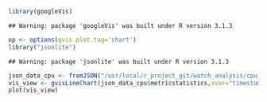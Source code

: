 
```r
library(googleVis)
```

```
## Warning: package 'googleVis' was built under R version 3.1.3
```

```r
op <- options(gvis.plot.tag='chart')
library("jsonlite")
```

```
## Warning: package 'jsonlite' was built under R version 3.1.3
```


```r
json_data_cpu <- fromJSON("/usr/local/r_project_git/watch_analysis/cpu_request_result.txt",flatten=TRUE)
vis_view <- gvisLineChart(json_data_cpu$metricstatistics,xvar="timestamp",yvar="average")
plot(vis_view)
```

<!-- LineChart generated in R 3.1.1 by googleVis 0.5.10 package -->
<!-- Tue Jan 26 09:32:55 2016 -->


<!-- jsHeader -->
<script type="text/javascript">
 
// jsData 
function gvisDataLineChartID48a920fc359c () {
var data = new google.visualization.DataTable();
var datajson =
[
 [
 "2016-01-21T00:00:00.000",
7.335730595 
],
[
 "2016-01-21T00:05:00.000",
10.57741161 
],
[
 "2016-01-21T00:10:00.000",
1.712461566 
],
[
 "2016-01-21T00:15:00.000",
14.75 
],
[
 "2016-01-21T00:20:00.000",
10.24580129 
],
[
 "2016-01-21T00:25:00.000",
10.05533327 
],
[
 "2016-01-21T00:30:00.000",
1.087769314 
],
[
 "2016-01-21T00:35:00.000",
14.31952023 
],
[
 "2016-01-21T00:40:00.000",
9.891637464 
],
[
 "2016-01-21T00:45:00.000",
9.956721396 
],
[
 "2016-01-21T00:50:00.000",
8.777787533 
],
[
 "2016-01-21T00:55:00.000",
1.298954252 
],
[
 "2016-01-21T01:00:00.000",
9.845068022 
],
[
 "2016-01-21T01:05:00.000",
11.36294642 
],
[
 "2016-01-21T01:10:00.000",
1.252187499 
],
[
 "2016-01-21T01:15:00.000",
16.60694511 
],
[
 "2016-01-21T01:20:00.000",
10.33763713 
],
[
 "2016-01-21T01:25:00.000",
8.952768359 
],
[
 "2016-01-21T01:30:00.000",
1.55128015 
],
[
 "2016-01-21T01:35:00.000",
15.92729508 
],
[
 "2016-01-21T01:40:00.000",
0.5749107184 
],
[
 "2016-01-21T01:45:00.000",
7.057435897 
],
[
 "2016-01-21T01:50:00.000",
12.29817068 
],
[
 "2016-01-21T01:55:00.000",
8.222852563 
],
[
 "2016-01-21T02:00:00.000",
6.410657896 
],
[
 "2016-01-21T02:05:00.000",
10.14040002 
],
[
 "2016-01-21T02:10:00.000",
7.618045957 
],
[
 "2016-01-21T02:15:00.000",
9.171824693 
],
[
 "2016-01-21T02:20:00.000",
12.44664561 
],
[
 "2016-01-21T02:25:00.000",
10.89224417 
],
[
 "2016-01-21T02:30:00.000",
0.5733636202 
],
[
 "2016-01-21T02:35:00.000",
13.2011712 
],
[
 "2016-01-21T02:40:00.000",
11.6001923 
],
[
 "2016-01-21T02:45:00.000",
7.527666673 
],
[
 "2016-01-21T02:50:00.000",
10.81871797 
],
[
 "2016-01-21T02:55:00.000",
10.9056057 
],
[
 "2016-01-21T03:00:00.000",
8.284817708 
],
[
 "2016-01-21T03:05:00.000",
8.70479481 
],
[
 "2016-01-21T03:10:00.000",
8.580370392 
],
[
 "2016-01-21T03:15:00.000",
10.01192094 
],
[
 "2016-01-21T03:20:00.000",
10.12861631 
],
[
 "2016-01-21T03:25:00.000",
10.05544643 
],
[
 "2016-01-21T03:30:00.000",
8.057222718 
],
[
 "2016-01-21T03:35:00.000",
11.01920139 
],
[
 "2016-01-21T03:40:00.000",
10.24336399 
],
[
 "2016-01-21T03:45:00.000",
7.999436906 
],
[
 "2016-01-21T03:50:00.000",
11.18095787 
],
[
 "2016-01-21T03:55:00.000",
9.548079078 
],
[
 "2016-01-21T04:00:00.000",
8.079909873 
],
[
 "2016-01-21T04:05:00.000",
11.26772441 
],
[
 "2016-01-21T04:10:00.000",
8.517948717 
],
[
 "2016-01-21T04:15:00.000",
10.72973215 
],
[
 "2016-01-21T04:20:00.000",
7.775644419 
],
[
 "2016-01-21T04:25:00.000",
8.411402447 
],
[
 "2016-01-21T04:30:00.000",
14.34083326 
],
[
 "2016-01-21T04:35:00.000",
9.760899487 
],
[
 "2016-01-21T04:40:00.000",
9.029944001 
],
[
 "2016-01-21T04:45:00.000",
1.02310738 
],
[
 "2016-01-21T04:50:00.000",
8.542062788 
],
[
 "2016-01-21T04:55:00.000",
10.87854701 
],
[
 "2016-01-21T05:00:00.000",
5.468629625 
],
[
 "2016-01-21T05:05:00.000",
21.40060346 
],
[
 "2016-01-21T05:10:00.000",
1.566999979 
],
[
 "2016-01-21T05:15:00.000",
6.181667269 
],
[
 "2016-01-21T05:20:00.000",
14.54524213 
],
[
 "2016-01-21T05:25:00.000",
11.12313727 
],
[
 "2016-01-21T05:30:00.000",
9.75481537 
],
[
 "2016-01-21T05:35:00.000",
1.054166665 
],
[
 "2016-01-21T05:40:00.000",
18.6163331 
],
[
 "2016-01-21T05:45:00.000",
9.010508473 
],
[
 "2016-01-21T05:50:00.000",
1.071145835 
],
[
 "2016-01-21T05:55:00.000",
9.205182597 
],
[
 "2016-01-21T06:00:00.000",
6.941129945 
],
[
 "2016-01-21T06:05:00.000",
16.22889831 
],
[
 "2016-01-21T06:10:00.000",
1.831303086 
],
[
 "2016-01-21T06:15:00.000",
15.14648503 
],
[
 "2016-01-21T06:20:00.000",
7.610738084 
],
[
 "2016-01-21T06:25:00.000",
10.14429826 
],
[
 "2016-01-21T06:30:00.000",
2.176485507 
],
[
 "2016-01-21T06:35:00.000",
15.96594828 
],
[
 "2016-01-21T06:40:00.000",
1.162500053 
],
[
 "2016-01-21T06:45:00.000",
12.51211878 
],
[
 "2016-01-21T06:50:00.000",
10.23519608 
],
[
 "2016-01-21T06:55:00.000",
8.349613534 
],
[
 "2016-01-21T07:00:00.000",
10.86178566 
],
[
 "2016-01-21T07:05:00.000",
9.04512627 
],
[
 "2016-01-21T07:10:00.000",
0.7145495514 
],
[
 "2016-01-21T07:15:00.000",
12.31713419 
],
[
 "2016-01-21T07:20:00.000",
1.521524808 
],
[
 "2016-01-21T07:25:00.000",
14.20765625 
],
[
 "2016-01-21T07:30:00.000",
1.149933301 
],
[
 "2016-01-21T07:35:00.000",
14.57811279 
],
[
 "2016-01-21T07:40:00.000",
0.624600014 
],
[
 "2016-01-21T07:45:00.000",
14.1081867 
],
[
 "2016-01-21T07:50:00.000",
8.632500003 
],
[
 "2016-01-21T07:55:00.000",
8.179079566 
],
[
 "2016-01-21T08:00:00.000",
9.667931021 
],
[
 "2016-01-21T08:05:00.000",
2.080911932 
],
[
 "2016-01-21T08:10:00.000",
14.66454544 
],
[
 "2016-01-21T08:15:00.000",
0.5649679669 
],
[
 "2016-01-21T08:20:00.000",
8.051545452 
],
[
 "2016-01-21T08:25:00.000",
10.09064618 
],
[
 "2016-01-21T08:30:00.000",
5.583160174 
],
[
 "2016-01-21T08:35:00.000",
19.03326807 
],
[
 "2016-01-21T08:40:00.000",
9.3839322 
],
[
 "2016-01-21T08:45:00.000",
10.43926667 
],
[
 "2016-01-21T08:50:00.000",
8.298529411 
],
[
 "2016-01-21T08:55:00.000",
9.297102563 
],
[
 "2016-01-21T09:00:00.000",
10.4847917 
],
[
 "2016-01-21T09:05:00.000",
7.684201878 
],
[
 "2016-01-21T09:10:00.000",
14.2915117 
],
[
 "2016-01-21T09:15:00.000",
9.806355966 
],
[
 "2016-01-21T09:20:00.000",
8.40125 
],
[
 "2016-01-21T09:25:00.000",
8.315871796 
],
[
 "2016-01-21T09:30:00.000",
11.75588227 
],
[
 "2016-01-21T09:35:00.000",
7.318941444 
],
[
 "2016-01-21T09:40:00.000",
1.327261982 
],
[
 "2016-01-21T09:45:00.000",
15.9609531 
],
[
 "2016-01-21T09:50:00.000",
8.896327665 
],
[
 "2016-01-21T09:55:00.000",
8.219855072 
],
[
 "2016-01-21T10:00:00.000",
9.085606863 
],
[
 "2016-01-21T10:05:00.000",
0.5896124079 
],
[
 "2016-01-21T10:10:00.000",
10.07285176 
],
[
 "2016-01-21T10:15:00.000",
5.813113583 
],
[
 "2016-01-21T10:20:00.000",
9.680973073 
],
[
 "2016-01-21T10:25:00.000",
15.52374999 
],
[
 "2016-01-21T10:30:00.000",
9.451777778 
],
[
 "2016-01-21T10:35:00.000",
10.47075082 
],
[
 "2016-01-21T10:40:00.000",
6.738562488 
],
[
 "2016-01-21T10:45:00.000",
1.732820634 
],
[
 "2016-01-21T10:50:00.000",
13.41792798 
],
[
 "2016-01-21T10:55:00.000",
0.5209523843 
],
[
 "2016-01-21T11:00:00.000",
14.13723032 
],
[
 "2016-01-21T11:05:00.000",
1.953769185 
],
[
 "2016-01-21T11:10:00.000",
18.11372648 
],
[
 "2016-01-21T11:15:00.000",
1.016751347 
],
[
 "2016-01-21T11:20:00.000",
17.23180799 
],
[
 "2016-01-21T11:25:00.000",
1.127318685 
],
[
 "2016-01-21T11:30:00.000",
16.47142857 
],
[
 "2016-01-21T11:35:00.000",
9.072974349 
],
[
 "2016-01-21T11:40:00.000",
10.79809601 
],
[
 "2016-01-21T11:45:00.000",
8.183128239 
],
[
 "2016-01-21T11:50:00.000",
8.72946912 
],
[
 "2016-01-21T11:55:00.000",
10.61157828 
],
[
 "2016-01-21T12:00:00.000",
8.692458983 
],
[
 "2016-01-21T12:05:00.000",
13.50273926 
],
[
 "2016-01-21T12:10:00.000",
9.637275309 
],
[
 "2016-01-21T12:15:00.000",
7.186733669 
],
[
 "2016-01-21T12:20:00.000",
13.11150798 
],
[
 "2016-01-21T12:25:00.000",
8.556210075 
],
[
 "2016-01-21T12:30:00.000",
12.83085366 
],
[
 "2016-01-21T12:35:00.000",
7.630627967 
],
[
 "2016-01-21T12:40:00.000",
9.995297621 
],
[
 "2016-01-21T12:45:00.000",
11.06510034 
],
[
 "2016-01-21T12:50:00.000",
7.308845894 
],
[
 "2016-01-21T12:55:00.000",
9.86043854 
],
[
 "2016-01-21T13:00:00.000",
10.56488024 
],
[
 "2016-01-21T13:05:00.000",
7.640516419 
],
[
 "2016-01-21T13:10:00.000",
11.62340229 
],
[
 "2016-01-21T13:15:00.000",
2.095500114 
],
[
 "2016-01-21T13:20:00.000",
6.205045624 
],
[
 "2016-01-21T13:25:00.000",
7.672814203 
],
[
 "2016-01-21T13:30:00.000",
9.106785664 
],
[
 "2016-01-21T13:35:00.000",
15.73116661 
],
[
 "2016-01-21T13:40:00.000",
8.859974405 
],
[
 "2016-01-21T13:45:00.000",
11.94127447 
],
[
 "2016-01-21T13:50:00.000",
1.198526566 
],
[
 "2016-01-21T13:55:00.000",
8.465686273 
],
[
 "2016-01-21T14:00:00.000",
8.028305167 
],
[
 "2016-01-21T14:05:00.000",
13.87706666 
],
[
 "2016-01-21T14:10:00.000",
11.14257042 
],
[
 "2016-01-21T14:15:00.000",
1.388599997 
],
[
 "2016-01-21T14:20:00.000",
12.88675214 
],
[
 "2016-01-21T14:25:00.000",
0.7404365245 
],
[
 "2016-01-21T14:30:00.000",
13.27758035 
],
[
 "2016-01-21T14:35:00.000",
9.468661918 
],
[
 "2016-01-21T14:40:00.000",
9.345497426 
],
[
 "2016-01-21T14:45:00.000",
12.13456524 
],
[
 "2016-01-21T14:50:00.000",
8.506232916 
],
[
 "2016-01-21T14:55:00.000",
1.954918772 
],
[
 "2016-01-21T15:00:00.000",
12.92141204 
],
[
 "2016-01-21T15:05:00.000",
2.211296281 
],
[
 "2016-01-21T15:10:00.000",
7.198896667 
],
[
 "2016-01-21T15:15:00.000",
7.913796292 
],
[
 "2016-01-21T15:20:00.000",
14.18776957 
],
[
 "2016-01-21T15:25:00.000",
9.343975167 
],
[
 "2016-01-21T15:30:00.000",
13.23971662 
],
[
 "2016-01-21T15:35:00.000",
6.960874619 
],
[
 "2016-01-21T15:40:00.000",
10.08172041 
],
[
 "2016-01-21T15:45:00.000",
8.904999651 
],
[
 "2016-01-21T15:50:00.000",
8.447230335 
],
[
 "2016-01-21T15:55:00.000",
9.797116402 
],
[
 "2016-01-21T16:00:00.000",
9.279206352 
],
[
 "2016-01-21T16:05:00.000",
10.86292517 
],
[
 "2016-01-21T16:10:00.000",
9.519974741 
],
[
 "2016-01-21T16:15:00.000",
8.606840748 
],
[
 "2016-01-21T16:20:00.000",
10.99145711 
],
[
 "2016-01-21T16:25:00.000",
7.501733989 
],
[
 "2016-01-21T16:30:00.000",
11.38000094 
],
[
 "2016-01-21T16:35:00.000",
10.39454346 
],
[
 "2016-01-21T16:40:00.000",
8.763377927 
],
[
 "2016-01-21T16:45:00.000",
11.11441553 
],
[
 "2016-01-21T16:50:00.000",
9.549642168 
],
[
 "2016-01-21T16:55:00.000",
9.152610832 
],
[
 "2016-01-21T17:00:00.000",
1.942138958 
],
[
 "2016-01-21T17:05:00.000",
18.42320264 
],
[
 "2016-01-21T17:10:00.000",
9.602909607 
],
[
 "2016-01-21T17:15:00.000",
1.994774015 
],
[
 "2016-01-21T17:20:00.000",
14.61916714 
],
[
 "2016-01-21T17:25:00.000",
8.804051278 
],
[
 "2016-01-21T17:30:00.000",
8.529545472 
],
[
 "2016-01-21T17:35:00.000",
1.948717955 
],
[
 "2016-01-21T17:40:00.000",
17.09245529 
],
[
 "2016-01-21T17:45:00.000",
11.70880958 
] 
];
data.addColumn('string','timestamp');
data.addColumn('number','average');
data.addRows(datajson);
return(data);
}
 
// jsDrawChart
function drawChartLineChartID48a920fc359c() {
var data = gvisDataLineChartID48a920fc359c();
var options = {};
options["allowHtml"] = true;

    var chart = new google.visualization.LineChart(
    document.getElementById('LineChartID48a920fc359c')
    );
    chart.draw(data,options);
    

}
  
 
// jsDisplayChart
(function() {
var pkgs = window.__gvisPackages = window.__gvisPackages || [];
var callbacks = window.__gvisCallbacks = window.__gvisCallbacks || [];
var chartid = "corechart";
  
// Manually see if chartid is in pkgs (not all browsers support Array.indexOf)
var i, newPackage = true;
for (i = 0; newPackage && i < pkgs.length; i++) {
if (pkgs[i] === chartid)
newPackage = false;
}
if (newPackage)
  pkgs.push(chartid);
  
// Add the drawChart function to the global list of callbacks
callbacks.push(drawChartLineChartID48a920fc359c);
})();
function displayChartLineChartID48a920fc359c() {
  var pkgs = window.__gvisPackages = window.__gvisPackages || [];
  var callbacks = window.__gvisCallbacks = window.__gvisCallbacks || [];
  window.clearTimeout(window.__gvisLoad);
  // The timeout is set to 100 because otherwise the container div we are
  // targeting might not be part of the document yet
  window.__gvisLoad = setTimeout(function() {
  var pkgCount = pkgs.length;
  google.load("visualization", "1", { packages:pkgs, callback: function() {
  if (pkgCount != pkgs.length) {
  // Race condition where another setTimeout call snuck in after us; if
  // that call added a package, we must not shift its callback
  return;
}
while (callbacks.length > 0)
callbacks.shift()();
} });
}, 100);
}
 
// jsFooter
</script>
 
<!-- jsChart -->  
<script type="text/javascript" src="https://www.google.com/jsapi?callback=displayChartLineChartID48a920fc359c"></script>
 
<!-- divChart -->
  
<div id="LineChartID48a920fc359c" 
  style="width: 500; height: automatic;">
</div>


